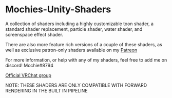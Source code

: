 # Mochies-Unity-Shaders

A collection of shaders including a highly customizable toon shader, a standard shader replacement, particle shader, water shader, and screenspace effect shader. 

There are also more feature rich versions of a couple of these shaders, as well as exclusive patron-only shaders available on my [Patreon](https://www.patreon.com/mochieshaders)

For more information, or help with any of my shaders, feel free to add me on discord! Mochie#8794

[Official VRChat group](https://vrc.group/MOCHIE.7640)

NOTE: THESE SHADERS ARE ONLY COMPATIBLE WITH FORWARD RENDERING IN THE BUILT IN PIPELINE
